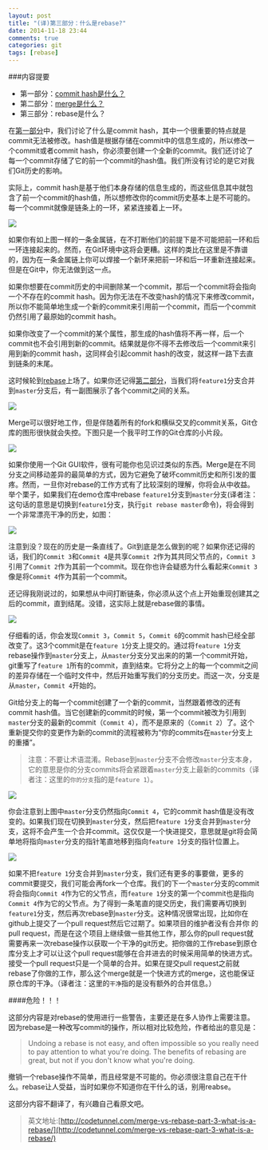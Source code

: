 ```yaml
---
layout: post
title: "(译)第三部分：什么是rebase?"
date: 2014-11-18 23:44
comments: true
categories: git
tags: [rebase]
---
```


###内容提要

* 第一部分：[commit hash是什么？](http://fusijie.github.io/blog/2014/10/08/what-is-a-commit-hash/)
* 第二部分：[merge是什么？](http://fusijie.github.io/blog/2014/10/15/what-is-a-merge/)
* 第三部分：rebase是什么？

在[第一部分](http://fusijie.github.io/blog/2014/10/08/what-is-a-commit-hash/)中，我们讨论了什么是commit hash，其中一个很重要的特点就是commit无法被修改。hash值是根据存储在commit中的信息生成的，所以修改一个commit或者commit hash，你必须要创建一个全新的commit。我们还讨论了每一个commit存储了它的前一个commit的hash值。我们所没有讨论的是它对我们Git历史的影响。

<!-- more -->

实际上，commit hash是基于他们本身存储的信息生成的，而这些信息其中就包含了前一个commit的hash值，所以想修改你的commit历史基本上是不可能的。每一个commit就像是链条上的一环，紧紧连接着上一环。

![](http://i.imgur.com/cXvBMnk.png)

如果你有如上图一样的一条金属链，在不打断他们的前提下是不可能把前一环和后一环连接起来的。然而，在Git环境中这将会更糟。这样的类比在这里是不靠谱的，因为在一条金属链上你可以焊接一个新环来把前一环和后一环重新连接起来。但是在Git中，你无法做到这一点。

如果你想要在commit历史的中间删除某一个commit，那后一个commit将会指向一个不存在的commit hash。因为你无法在不改变hash的情况下来修改commit，所以你不能简单地生成一个新的commit来引用前一个commit，而后一个commit仍然引用了最原始的commit hash。

如果你改变了一个commit的某个属性，那生成的hash值将不再一样，后一个commit也不会引用到新的commit。结果就是你不得不去修改后一个commit来引用到新的commit hash，这同样会引起commit hash的改变，就这样一路下去直到链条的末尾。

这时候轮到[rebase](http://git-scm.com/docs/git-rebase)上场了。如果你还记得[第二部分](http://fusijie.github.io/blog/2014/10/15/what-is-a-merge/)，当我们将`feature1`分支合并到`master`分支后，有一副图展示了各个commit之间的关系。

![](http://i.imgur.com/S0av3NM.png)

Merge可以很好地工作，但是伴随着所有的fork和横纵交叉的commit关系，Git仓库的图形很快就会失控。下图只是一个我平时工作的Git仓库的小片段。

![](http://i.imgur.com/z28Y4sX.png)

如果你使用一个Git GUI软件，很有可能你也见识过类似的东西。Merge是在不同分支之间移动差异的最简单的方式，因为它避免了破坏commit历史和所引发的蛋疼。然而，一旦你对rebase的工作方式有了比较深刻的理解，你将会从中收益。举个栗子，如果我们在demo仓库中rebase `feature1`分支到`master`分支(译者注：这句话的意思是切换到`feature1`分支，执行`git rebase master`命令)，将会得到一个非常漂亮干净的历史，如图：

![](http://i.imgur.com/pBvTytu.png)

注意到没？现在的历史是一条直线了。Git到底是怎么做到的呢？如果你还记得的话，我们的`Commit 3`和`Commit 4`是共享`Commit 2`作为其共同父节点的，`Commit 3`引用了`Commit 2`作为其前一个commit。现在你也许会疑惑为什么看起来`Commit 3`像是将`Commit 4`作为其前一个commit。

还记得我刚说过的，如果想从中间打断链条，你必须从这个点上开始重现创建其之后的commit，直到结尾。没错，这实际上就是rebase做的事情。

![](http://i.imgur.com/1nPXWq1.png)

仔细看的话，你会发现`Commit 3`，`Commit 5`，`Commit 6`的commit hash已经全部改变了。这3个commit是在`feature 1`分支上提交的。通过将`feature 1`分支rebase操作到`master`分支上，从`master`分支分叉出来的的第一个commit开始，git重写了`feature 1`所有的commit，直到结束。它将分之上的每一个commit之间的差异存储在一个临时文件中，然后开始重写我们的分支历史。而这一次，分支是从`master`，`Commit 4`开始的。

Git给分支上的每一个commit创建了一个新的commit，当然跟着修改的还有commit hash值。当它创建新的commit的时候，第一个commit被改为引用到`master`分支的最新的commit（`Commit 4`），而不是原来的（`Commit 2`）了。这个重新提交你的变更作为新的commit的流程被称为“你的commits在`master`分支上的重播”。

>注意：不要让术语混淆。Rebase到`master`分支不会修改`master`分支本身，它的意思是你的分支commits将会紧跟着`master`分支上最新的commits（译者注：这里的`你的分支`指的是`feature 1`）。

![](http://i.imgur.com/pBvTytu.png)

你会注意到上图中`master`分支仍然指向`Commit 4`，它的commit hash值是没有改变的。如果我们现在切换到`master`分支，然后把`feature 1`分支合并到`master`分支，这将不会产生一个合并commit。这仅仅是一个快进提交，意思就是git将会简单地将指向`master`分支的指针笔直地移到指向`feature 1`分支的指针位置上。

![](http://i.imgur.com/rLdDgw3.png)

如果不把`feature 1`分支合并到`master`分支，我们还有更多的事要做，更多的commit要提交，我们可能会再fork一个仓库。我们的下一个`master`分支的commit将会指向`Commit 4`作为它的父节点，而`feature 1`分支的第一个commit也是指向`Commit 4`作为它的父节点。为了得到一条笔直的提交历史，我们需要再切换到`feature1`分支，然后再次rebase到`master`分支。这种情况很常出现，比如你在github上提交了一个pull request然后它过期了。如果项目的维护者没有合并你 的pull request，而是在这个项目上继续做一些其他工作，那么你的pull request就需要再来一次rebase操作以获取一个干净的git历史。把你做的工作rebase到原仓库分支上才可以让这个pull request能够在合并进去的时候采用简单的快进方式。接受一个pull request只是一个简单的合并。如果在提交pull request之前就rebase了你做的工作，那么这个merge就是一个快进方式的merge，这也能保证原仓库的干净。（译者注：这里的`干净`指的是没有额外的合并信息。）

####危险！！！

这部分内容是对rebase的使用进行一些警告，主要还是在多人协作上需要注意。因为rebase是一种改写commit的操作，所以相对比较危险，作者给出的意见是：

>Undoing a rebase is not easy, and often impossible so you really need to pay attention to what you're doing. The benefits of rebasing are great, but not if you don't know what you're doing.

撤销一个rebase操作不简单，而且经常是不可能的。你必须很注意自己在干什么。rebase让人受益，当时如果你不知道你在干什么的话，别用reabse。

这部分内容不翻译了，有兴趣自己看原文吧。


>英文地址:[http://codetunnel.com/merge-vs-rebase-part-3-what-is-a-rebase/](http://codetunnel.com/merge-vs-rebase-part-3-what-is-a-rebase/)
